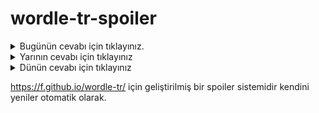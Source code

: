 # wordle-tr-spoiler

<details>
  <summary>Bugünün cevabı için tıklayınız.</summary>
  <br>
    <b> henüz </b>
</details>

<details>
  <summary>Yarının cevabı için tıklayınız</summary>
  <br>
   <b> çince </b>
</details>

<details>
  <summary>Dünün cevabı için tıklayınız </summary>
  <br>
  <b> denet </b>
</details>

https://f.github.io/wordle-tr/ için geliştirilmiş bir spoiler sistemidir kendini yeniler otomatik olarak.

